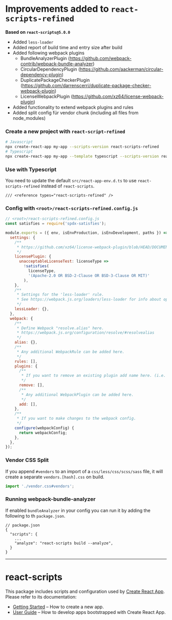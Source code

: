 # Improvements added to `react-scripts-refined`

**Based on `react-scripts@5.0.0`**

- Added `less-loader`
- Added report of build time and entry size after build
- Added following webpack plugins
  - BundleAnalyzerPlugin (https://github.com/webpack-contrib/webpack-bundle-analyzer)
  - CircularDependencyPlugin (https://github.com/aackerman/circular-dependency-plugin)
  - DuplicatePackageCheckerPlugin (https://github.com/darrenscerri/duplicate-package-checker-webpack-plugin)
  - LicenseWebpackPlugin (https://github.com/xz64/license-webpack-plugin)
- Added functionality to extend webpack plugins and rules
- Added split config für vendor chunk (including all files from node_modules)

### Create a new project with `react-script-refined`

```bash
# Javascript
npx create-react-app my-app --scripts-version react-scripts-refined
# Typescript
npx create-react-app my-app --template typescript --scripts-version react-scripts-refined
```

### Use with Typescript

You need to update the default `src/react-app-env.d.ts` to use `react-scripts-refined` instead of `react-scripts`.

```
/// <reference types="react-scripts-refined" />
```

### Config with `<root>/react-scripts-refined.config.js`

```js
// <root>/react-scripts-refined.config.js
const satisfies = require('spdx-satisfies');

module.exports = ({ env, isEnvProduction, isEnvDevelopment, paths }) => ({
  settings: {
    /**
     * https://github.com/xz64/license-webpack-plugin/blob/HEAD/DOCUMENTATION.md
     */
    licensePlugin: {
      unacceptableLicenseTest: licenseType =>
        !satisfies(
          licenseType,
          '(Apache-2.0 OR BSD-2-Clause OR BSD-3-Clause OR MIT)'
        ),
    },
    /**
     * Settings for the 'less-loader' rule.
     * See https://webpack.js.org/loaders/less-loader for info about options.
     */
    lessLoader: {},
  },
  webpack: {
    /**
     * Define Webpack "resolve.alias" here.
     * https://webpack.js.org/configuration/resolve/#resolvealias
     */
    alias: {},
    /**
     * Any additional WebpackRule can be added here.
     */
    rules: [],
    plugins: {
      /**
       * If you want to remove an existing plugin add name here. (i.e. ['WebpackManifestPlugin'])
       */
      remove: [],
      /**
       * Any additional WebpackPlugin can be added here.
       */
      add: [],
    },
    /**
     * If you want to make changes to the webpack config.
     */
    configure(webpackConfig) {
      return webpackConfig;
    },
  },
});
```

### Vendor CSS Split

If you append `#vendors` to an import of a `css/less/css/scss/sass` file, it will create a separate `vendors.[hash].css` on build.

```js
import './vendor.css#vendors';
```

### Running webpack-bundle-analyzer

If enabled `bundleAnalyzer` in your config you can run it by adding the following to th `package.json`.

```
// package.json
{
  "scripts": {
    ...
    "analyze": "react-scripts build --analyze",
  }
}
```

---

# react-scripts

This package includes scripts and configuration used by [Create React App](https://github.com/facebook/create-react-app).<br>
Please refer to its documentation:

- [Getting Started](https://facebook.github.io/create-react-app/docs/getting-started) – How to create a new app.
- [User Guide](https://facebook.github.io/create-react-app/) – How to develop apps bootstrapped with Create React App.

